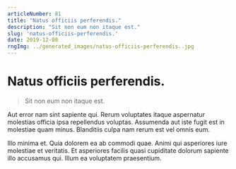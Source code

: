 ```yaml
---
articleNumber: 81
title: "Natus officiis perferendis."
description: "Sit non eum non itaque est."
slug: 'natus-officiis-perferendis.'
date: 2019-12-08
rngImg: ../generated_images/natus-officiis-perferendis..jpg
---
```


# Natus officiis perferendis.

> Sit non eum non itaque est.

Aut error nam sint sapiente qui. Rerum voluptates itaque aspernatur molestias officia ipsa repellendus voluptas. Assumenda aut iste fugit est in molestiae quam minus. Blanditiis culpa nam rerum est vel omnis eum.
 Illo minima et. Quia dolorem ea ab commodi quae. Animi qui asperiores iure molestiae et veritatis. Et asperiores facilis quasi cupiditate dolorum sapiente illo accusamus qui. Illum ea voluptatem praesentium.
